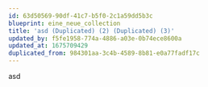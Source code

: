 ```yaml
---
id: 63d50569-90df-41c7-b5f0-2c1a59dd5b3c
blueprint: eine_neue_collection
title: 'asd (Duplicated) (2) (Duplicated) (3)'
updated_by: f5fe1958-774a-4886-a03e-0b74ece8600a
updated_at: 1675709429
duplicated_from: 984301aa-3c4b-4589-8b81-e0a77fadf17c
---
```

asd